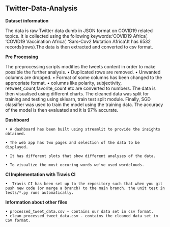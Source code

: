 ## Twitter-Data-Analysis
                                               
                                               
                                               
**Dataset information**

The data is raw Twitter data dumb in JSON format on COVID19 related topics. It is collected using the following keywords:‘COVID19 Africa’, ‘COVID19 Vaccination
Africa’, ‘Sars-Cov2 Mutation Africa’.It has 6532 records(rows).The data is then extracted and converted to csv format.

**Pre Processing**

The preprocessing scripts modifies the tweets content in order to make possible the further analysis.
    • Duplicated rows are removed.
    • Unwanted columns are dropped.
    • Format of some columns has been changed to the appropriate format.
    • columns like polarity, subjectivity, retweet_count,favorite_count etc are converted to numbers.
The data is then visualised using different charts. The cleaned data was split for training and testing using sklearn, train test split module. Finally, SGD classifier was used to train the model using the training data. The accuracy of the model is then evaluated and it is 97% accurate.

**Dashboard**

    • A dashboard has been built using streamlit to provide the insights obtained.

    • The web app has two pages and selection of the data to be displayed. 
      
    • It has different plots that show different analyses of the data.
    
    • To visualize the most occuring words we've used wordclouds.
    

**CI Implementation with Travis CI**

    •  Travis CI has been set up to the repository such that when you git push new code (or merge a branch) to the main branch, the unit test in tests/*.py runs automatically.

**Information about other files**

    • processed_tweet_data.csv – contains our data set in csv format.
    • clean_processed_tweet_data.csv - contains the cleaned data set in CSV format.

